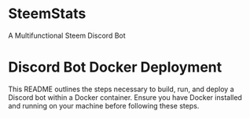 # SteemStats
A Multifunctional Steem Discord Bot 


# Discord Bot Docker Deployment
This README outlines the steps necessary to build, run, and deploy a Discord bot within a Docker container. Ensure you have Docker installed and running on your machine before following these steps.

